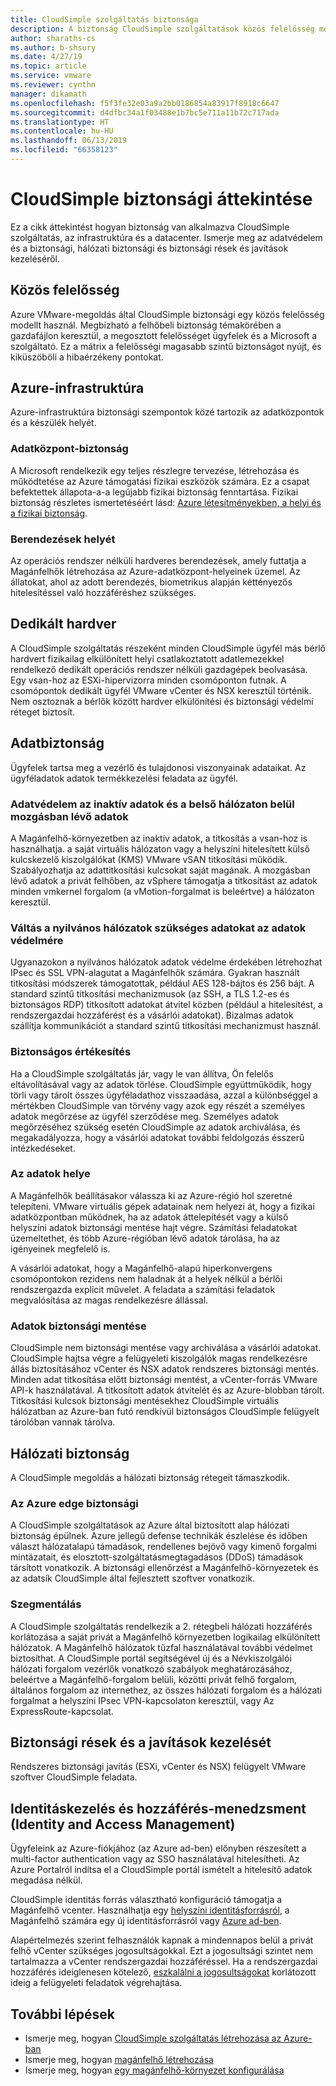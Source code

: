 ```yaml
---
title: CloudSimple szolgáltatás biztonsága
description: A biztonság CloudSimple szolgáltatások közös felelősség modellek
author: sharaths-cs
ms.author: b-shsury
ms.date: 4/27/19
ms.topic: article
ms.service: vmware
ms.reviewer: cynthn
manager: dikamath
ms.openlocfilehash: f5f3fe32e03a9a2bb0186854a83917f8918c6647
ms.sourcegitcommit: d4dfbc34a1f03488e1b7bc5e711a11b72c717ada
ms.translationtype: HT
ms.contentlocale: hu-HU
ms.lasthandoff: 06/13/2019
ms.locfileid: "66358123"
---
```

# <a name="cloudsimple-security-overview"></a>CloudSimple biztonsági áttekintése

Ez a cikk áttekintést hogyan biztonság van alkalmazva CloudSimple szolgáltatás, az infrastruktúra és a datacenter.  Ismerje meg az adatvédelem és a biztonsági, hálózati biztonsági és biztonsági rések és javítások kezeléséről.

## <a name="shared-responsibility"></a>Közös felelősség

Azure VMware-megoldás által CloudSimple biztonsági egy közös felelősség modellt használ. Megbízható a felhőbeli biztonság témakörében a gazdafájlon keresztül, a megosztott felelősséget ügyfelek és a Microsoft a szolgáltató. Ez a mátrix a felelősségi magasabb szintű biztonságot nyújt, és kiküszöböli a hibaérzékeny pontokat. 

## <a name="azure-infrastructure"></a>Azure-infrastruktúra 

Azure-infrastruktúra biztonsági szempontok közé tartozik az adatközpontok és a készülék helyét. 

### <a name="datacenter-security"></a>Adatközpont-biztonság 

A Microsoft rendelkezik egy teljes részlegre tervezése, létrehozása és működtetése az Azure támogatási fizikai eszközök számára. Ez a csapat befektettek állapota-a-a legújabb fizikai biztonság fenntartása. Fizikai biztonság részletes ismertetéséért lásd: [Azure létesítményekben, a helyi és a fizikai biztonság](https://docs.microsoft.com/azure/security/azure-physical-security).

### <a name="equipment-location"></a>Berendezések helyét

Az operációs rendszer nélküli hardveres berendezések, amely futtatja a Magánfelhők létrehozása az Azure-adatközpont-helyeinek üzemel.  Az állatokat, ahol az adott berendezés, biometrikus alapján kéttényezős hitelesítéssel való hozzáféréshez szükséges.

## <a name="dedicated-hardware"></a>Dedikált hardver

A CloudSimple szolgáltatás részeként minden CloudSimple ügyfél más bérlő hardvert fizikailag elkülönített helyi csatlakoztatott adatlemezekkel rendelkező dedikált operációs rendszer nélküli gazdagépek beolvasása. Egy vsan-hoz az ESXi-hipervizorra minden csomóponton futnak. A csomópontok dedikált ügyfél VMware vCenter és NSX keresztül történik. Nem osztoznak a bérlők között hardver elkülönítési és biztonsági védelmi réteget biztosít.

## <a name="data-security"></a>Adatbiztonság

Ügyfelek tartsa meg a vezérlő és tulajdonosi viszonyainak adataikat. Az ügyféladatok adatok termékkezelési feladata az ügyfél.

### <a name="data-protection-for-data-at-rest-and-data-in-motion-within-internal-networks"></a>Adatvédelem az inaktív adatok és a belső hálózaton belül mozgásban lévő adatok

A Magánfelhő-környezetben az inaktív adatok, a titkosítás a vsan-hoz is használhatja. a saját virtuális hálózaton vagy a helyszíni hitelesített külső kulcskezelő kiszolgálókat (KMS) VMware vSAN titkosítási működik.  Szabályozhatja az adattitkosítási kulcsokat saját magának. A mozgásban lévő adatok a privát felhőben, az vSphere támogatja a titkosítást az adatok minden vmkernel forgalom (a vMotion-forgalmat is beleértve) a hálózaton keresztül.

### <a name="data-protection-for-data-that-is-required-to-move-through-public-networks"></a>Váltás a nyilvános hálózatok szükséges adatokat az adatok védelmére

Ugyanazokon a nyilvános hálózatok adatok védelme érdekében létrehozhat IPsec és SSL VPN-alagutat a Magánfelhők számára. Gyakran használt titkosítási módszerek támogatottak, például AES 128-bájtos és 256 bájt. A standard szintű titkosítási mechanizmusok (az SSH, a TLS 1.2-es és biztonságos RDP) titkosított adatokat átvitel közben (például a hitelesítést, a rendszergazdai hozzáférést és a vásárlói adatokat). Bizalmas adatok szállítja kommunikációt a standard szintű titkosítási mechanizmust használ.

### <a name="secure-disposal"></a>Biztonságos értékesítés 

Ha a CloudSimple szolgáltatás jár, vagy le van állítva, Ön felelős eltávolításával vagy az adatok törlése. CloudSimple együttműködik, hogy törli vagy tárolt összes ügyféladathoz visszaadása, azzal a különbséggel a mértékben CloudSimple van törvény vagy azok egy részét a személyes adatok megőrzése az ügyfél szerződése meg. Személyes adatok megőrzéséhez szükség esetén CloudSimple az adatok archiválása, és megakadályozza, hogy a vásárlói adatokat további feldolgozás ésszerű intézkedéseket.

### <a name="data-location"></a>Az adatok helye

A Magánfelhők beállításakor válassza ki az Azure-régió hol szeretné telepíteni. VMware virtuális gépek adatainak nem helyezi át, hogy a fizikai adatközpontban működnek, ha az adatok áttelepítését vagy a külső helyszíni adatok biztonsági mentése hajt végre. Számítási feladatokat üzemeltethet, és több Azure-régióban lévő adatok tárolása, ha az igényeinek megfelelő is.

A vásárlói adatokat, hogy a Magánfelhő-alapú hiperkonvergens csomópontokon rezidens nem haladnak át a helyek nélkül a bérlői rendszergazda explicit művelet. A feladata a számítási feladatok megvalósítása az magas rendelkezésre állással.

### <a name="data-backups"></a>Adatok biztonsági mentése
CloudSimple nem biztonsági mentése vagy archiválása a vásárlói adatokat. CloudSimple hajtsa végre a felügyeleti kiszolgálók magas rendelkezésre állás biztosításához vCenter és NSX adatok rendszeres biztonsági mentés. Minden adat titkosítása előtt biztonsági mentést, a vCenter-forrás VMware API-k használatával. A titkosított adatok átvitelét és az Azure-blobban tárolt. Titkosítási kulcsok biztonsági mentésekhez CloudSimple virtuális hálózatban az Azure-ban futó rendkívül biztonságos CloudSimple felügyelt tárolóban vannak tárolva.

## <a name="network-security"></a>Hálózati biztonság

A CloudSimple megoldás a hálózati biztonság rétegeit támaszkodik.

### <a name="azure-edge-security"></a>Az Azure edge biztonsági

A CloudSimple szolgáltatások az Azure által biztosított alap hálózati biztonság épülnek. Azure jellegű defense technikák észlelése és időben választ hálózatalapú támadások, rendellenes bejövő vagy kimenő forgalmi mintázatait, és elosztott-szolgáltatásmegtagadásos (DDoS) támadások társított vonatkozik. A biztonsági ellenőrzést a Magánfelhő-környezetek és az adatsík CloudSimple által fejlesztett szoftver vonatkozik.

### <a name="segmentation"></a>Szegmentálás

A CloudSimple szolgáltatás rendelkezik a 2. rétegbeli hálózati hozzáférés korlátozása a saját privát a Magánfelhő környezetben logikailag elkülönített hálózatok. A Magánfelhő hálózatok tűzfal használatával további védelmet biztosíthat. A CloudSimple portál segítségével új és a Névkiszolgálói hálózati forgalom vezérlők vonatkozó szabályok meghatározásához, beleértve a Magánfelhő-forgalom belüli, közötti privát felhő forgalom, általános forgalom az internethez, az összes hálózati forgalom és a hálózati forgalmat a helyszíni IPsec VPN-kapcsolaton keresztül, vagy Az ExpressRoute-kapcsolat.

## <a name="vulnerability-and-patch-management"></a>Biztonsági rések és a javítások kezelését 

Rendszeres biztonsági javítás (ESXi, vCenter és NSX) felügyelt VMware szoftver CloudSimple feladata.

## <a name="identity-and-access-management"></a>Identitáskezelés és hozzáférés-menedzsment (Identity and Access Management)

Ügyfeleink az Azure-fiókjához (az Azure ad-ben) előnyben részesített a multi-factor authentication vagy az SSO használatával hitelesítheti. Az Azure Portalról indítsa el a CloudSimple portál ismételt a hitelesítő adatok megadása nélkül.

CloudSimple identitás forrás választható konfiguráció támogatja a Magánfelhő vcenter. Használhatja egy [helyszíni identitásforrásról](https://docs.azure.cloudsimple.com/set-vcenter-identity), a Magánfelhő számára egy új identitásforrásról vagy [Azure ad-ben](https://docs.azure.cloudsimple.com/azure-ad).

Alapértelmezés szerint felhasználók kapnak a mindennapos belül a privát felhő vCenter szükséges jogosultságokkal. Ezt a jogosultsági szintet nem tartalmazza a vCenter rendszergazdai hozzáféréssel. Ha a rendszergazdai hozzáférés ideiglenesen kötelező, [eszkalálni a jogosultságokat](https://docs.azure.cloudsimple.com/escalate-private-cloud-privileges) korlátozott ideig a felügyeleti feladatok végrehajtása.

## <a name="next-steps"></a>További lépések

* Ismerje meg, hogyan [CloudSimple szolgáltatás létrehozása az Azure-ban](quickstart-create-cloudsimple-service.md)
* Ismerje meg, hogyan [magánfelhő létrehozása](https://docs.azure.cloudsimple.com/create-private-cloud/)
* Ismerje meg, hogyan [egy magánfelhő-környezet konfigurálása](quickstart-create-private-cloud.md)
